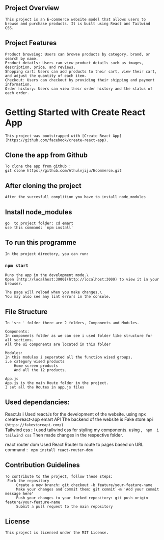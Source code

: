 ## Project Overview
    This project is an E-commerce website model that allows users to browse and purchase products. It is built using React and Tailwind CSS.

## Project Features
    Product browsing: Users can browse products by category, brand, or search by name.
    Product details: Users can view product details such as images, description, price, and reviews.
    Shopping cart: Users can add products to their cart, view their cart, and adjust the quantity of each item.
    Checkout: Users can checkout by providing their shipping and payment information.
    Order history: Users can view their order history and the status of each order.


# Getting Started with Create React App

    This project was bootstrapped with [Create React App](https://github.com/facebook/create-react-app).

## Clone the app from Github
    To clone the app from github :
    git clone https://github.com/Athulvjiju/Ecommerce.git

## After cloning the project
    After the succesfull complition you have to install node_modules

## Install node_modules
    go  to project folder: cd emart
    use this command: `npm install`

## To run this programme

    In the project directory, you can run:

### `npm start`

    Runs the app in the development mode.\  
    Open [http://localhost:3000](http://localhost:3000) to view it in your browser.

    The page will reload when you make changes.\
    You may also see any lint errors in the console.


## File Structure

    In 'src ' folder there are 2 folders, Components and Modules.

    Components:
    In components folder as we can see i used folder like structure for all sections.
    All the ui components are located in this folder

    Modules:
    In this modules i seperated all the function wised groups.
    i.e category wised products
        Home screen products
        And all the 12 products.

    App.js
    App.js is the main Route folder in the project.
    I set all the Routes in app.js files    


## Used dependancies:
 ReactJs
    i Used reactJs for the development of the website.
    using npx create-react-app emart
API
    The backend of the website is Fake store api (`https://fakestoreapi.com/`)    
 Tailwind css : 
    I used tailwind css for styling my components. using ,
    ` npm  i  tailwind css`
    Then made changes in the respective folder.

react router dom
    Used React Router to route to pages based on URL 
    command :
   ` npm install react-router-dom`    


## Contribution Guidelines
    To contribute to the project, follow these steps:
     Fork the repository
         Create a new branch: git checkout -b feature/your-feature-name
         Make your changes and commit them: git commit -m 'Add your commit message here'
         Push your changes to your forked repository: git push origin feature/your-feature-name
         Submit a pull request to the main repository

## License
    This project is licensed under the MIT License.

